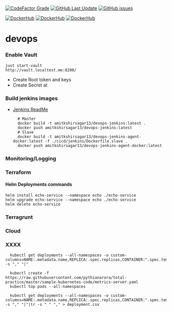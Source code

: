 #

[![CodeFactor Grade](https://img.shields.io/codefactor/grade/github/amitkshirsagar13/devops?style=for-the-badge&logo=github)](https://www.codefactor.io/repository/github/amitkshirsagar13/devops)
[![GitHub Last Update](https://img.shields.io/github/last-commit/amitkshirsagar13/devops?style=for-the-badge&logo=github)](https://github.com/amitkshirsagar13/devops)
[![GitHub issues](https://img.shields.io/github/issues/amitkshirsagar13/devops?style=for-the-badge&logo=github)](https://github.com/amitkshirsagar13/devops/issues)

[![DockerHub](https://img.shields.io/docker/automated/amitkshirsagar13/devops-jenkins?style=for-the-badge&logo=docker)](https://hub.docker.com/repository/docker/amitkshirsagar13/devops-jenkins)
[![DockerHub](https://img.shields.io/docker/image-size/amitkshirsagar13/devops-jenkins?style=for-the-badge&logo=docker)](https://hub.docker.com/repository/docker/ealen/echo-server)
[![DockerHub](https://img.shields.io/docker/pulls/amitkshirsagar13/devops-jenkins?style=for-the-badge&logo=docker)](https://hub.docker.com/repository/docker/amitkshirsagar13/devops-jenkins)

# devops

### Enable Vault

```
just start-vault
http://vault.localtest.me:8200/
```

- Create Root token and keys
- Create Secret at

### Build jenkins images

- [Jenkins ReadMe](./cicd/jenkins/readme.md)

  ```
    # Master
    docker build -t amitkshirsagar13/devops-jenkins:latest .
    docker push amitkshirsagar13/devops-jenkins:latest
    # Slave
    docker build -t amitkshirsagar13/devops-jenkins-agent-docker:latest -f ./cicd/jenkins/Dockerfile.slave .
    docker push amitkshirsagar13/devops-jenkins-agent-docker:latest
  ```

### Monitoring/Logging

### Terraform

#### Helm Deployments commands

```
helm install echo-service --namespace echo ./echo-service
helm upgrade echo-service --namespace echo ./echo-service
helm delete echo-service
```

### Terragrunt

### Cloud

### XXXX

```
  kubectl get deployments --all-namespaces -o custom-columns=NAME:.metadata.name,REPLICA:.spec.replicas,CONTAINER:".spec.template.spec.containers[*].name",RCPU:".spec.template.spec.containers[*].resources.requests.cpu",RMEMORY:".spec.template.spec.containers[*].resources.requests.memory",LCPU:".spec.template.spec.containers[*].resources.limits.cpu",LMEMORY:".spec.template.spec.containers[*].resources.limits.memory"|tr -s "," "|"

  kubectl create -f https://raw.githubusercontent.com/pythianarora/total-practice/master/sample-kubernetes-code/metrics-server.yaml
  kubectl top pods --all-namespaces

  kubectl get deployments --all-namespaces -o custom-columns=NAME:.metadata.name,REPLICA:.spec.replicas,CONTAINER:".spec.template.spec.containers[*].name",RCPU:".spec.template.spec.containers[*].resources.requests.cpu",RMEMORY:".spec.template.spec.containers[*].resources.requests.memory",LCPU:".spec.template.spec.containers[*].resources.limits.cpu",LMEMORY:".spec.template.spec.containers[*].resources.limits.memory"|tr -s "," "|"|tr -s " " "," > deployment.csv
```
